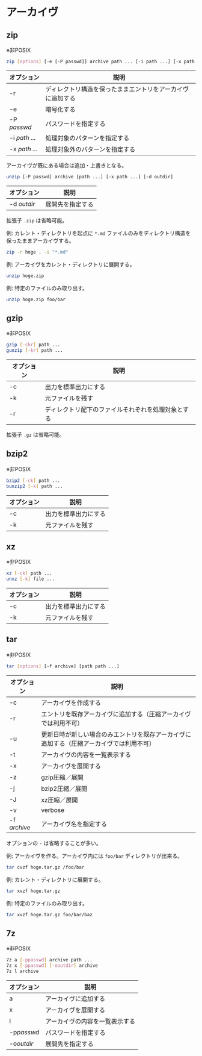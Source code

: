 # アーカイヴ

## zip

※非POSIX

```sh
zip [options] [-e [-P passwd]] archive path ... [-i path ...] [-x path ...]
```

|オプション|説明|
|-|-|
|-r|ディレクトリ構造を保ったままエントリをアーカイヴに追加する|
|-e|暗号化する|
|-P <i>passwd</i>|パスワードを指定する|
|-i <i>path ...</i>|処理対象のパターンを指定する|
|-x <i>path ...</i>|処理対象外のパターンを指定する|

アーカイヴが既にある場合は追加・上書きとなる。

```sh
unzip [-P passwd] archive [path ...] [-x path ...] [-d outdir]
```

|オプション|説明|
|-|-|
|-d <i>outdir</i>|展開先を指定する|

拡張子 `.zip` は省略可能。

例: カレント・ディレクトリを起点に `*.md` ファイルのみをディレクトリ構造を保ったままアーカイヴする。

```sh
zip -r hoge . -i "*.md"
```

例: アーカイヴをカレント・ディレクトリに展開する。

```sh
unzip hoge.zip
```

例: 特定のファイルのみ取り出す。

```sh
unzip hoge.zip foo/bar
```

## gzip

※非POSIX

```sh
gzip [-ckr] path ...
gunzip [-kr] path ...
```

|オプション|説明|
|-|-|
|-c|出力を標準出力にする|
|-k|元ファイルを残す|
|-r|ディレクトリ配下のファイルそれぞれを処理対象とする|

拡張子 `.gz` は省略可能。

## bzip2

※非POSIX

```sh
bzip2 [-ck] path ...
bunzip2 [-k] path ...
```

|オプション|説明|
|-|-|
|-c|出力を標準出力にする|
|-k|元ファイルを残す|

## xz

※非POSIX

```sh
xz [-ck] path ...
unxz [-k] file ...
```

|オプション|説明|
|-|-|
|-c|出力を標準出力にする|
|-k|元ファイルを残す|

## tar

※非POSIX

```sh
tar [options] [-f archive] [path path ...]
```

|オプション|説明|
|-|-|
|-c|アーカイヴを作成する|
|-r|エントリを既存アーカイヴに追加する（圧縮アーカイヴでは利用不可）|
|-u|更新日時が新しい場合のみエントリを既存アーカイヴに追加する（圧縮アーカイヴでは利用不可）|
|-t|アーカイヴの内容を一覧表示する|
|-x|アーカイヴを展開する|
|-z|gzip圧縮／展開|
|-j|bzip2圧縮／展開|
|-J|xz圧縮／展開|
|-v|verbose|
|-f <i>archive</i>|アーカイヴ名を指定する|

オプションの `-` は省略することが多い。

例: アーカイヴを作る。アーカイヴ内には `foo/bar` ディレクトリが出来る。

```sh
tar cvzf hoge.tar.gz /foo/bar
```

例: カレント・ディレクトリに展開する。

```sh
tar xvzf hoge.tar.gz
```

例: 特定のファイルのみ取り出す。

```sh
tar xvzf hoge.tar.gz foo/bar/baz
```

## 7z

※非POSIX

```sh
7z a [-ppasswd] archive path ...
7z x [-ppasswd] [-ooutdir] archive
7z l archive
```

|オプション|説明|
|-|-|
|a|アーカイヴに追加する|
|x|アーカイヴを展開する|
|l|アーカイヴの内容を一覧表示する|
|-p<i>passwd</i>|パスワードを指定する|
|-o<i>outdir</i>|展開先を指定する|
